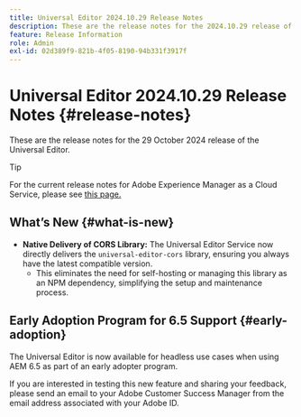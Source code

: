 ```yaml
---
title: Universal Editor 2024.10.29 Release Notes
description: These are the release notes for the 2024.10.29 release of the Universal Editor.
feature: Release Information
role: Admin
exl-id: 02d389f9-821b-4f05-8190-94b331f3917f
---
```

# Universal Editor 2024.10.29 Release Notes {#release-notes}

These are the release notes for the 29 October 2024 release of the Universal Editor.

>[!TIP]
>
>For the current release notes for Adobe Experience Manager as a Cloud Service, please see [this page.](/help/release-notes/release-notes-cloud/release-notes-current.md)

## What’s New {#what-is-new}

* **Native Delivery of CORS Library:** The Universal Editor Service now directly delivers the `universal-editor-cors` library, ensuring you always have the latest compatible version.
  * This eliminates the need for self-hosting or managing this library as an NPM dependency, simplifying the setup and maintenance process.

## Early Adoption Program for 6.5 Support {#early-adoption}

The Universal Editor is now available for headless use cases when using AEM 6.5 as part of an early adopter program.

If you are interested in testing this new feature and sharing your feedback, please send an email to your Adobe Customer Success Manager from the email address associated with your Adobe ID.
